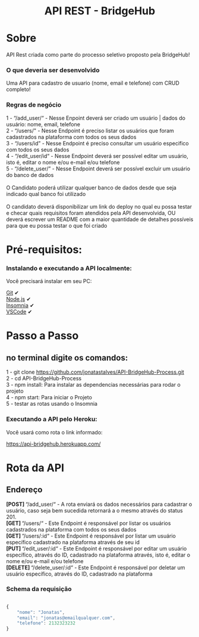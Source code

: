 <p align="center">
  <h1 align="center">API REST - BridgeHub</h1>
</p>  


# Sobre

API Rest criada como parte do processo seletivo proposto pela BridgeHub!

### O que deveria ser desenvolvido

Uma API para cadastro de usuario (nome, email e telefone) com CRUD completo!

### Regras de negócio

1 - “/add_user/“ - Nesse Enpoint deverá ser criado um usuário | dados do usuário: nome, email, telefone<br>
2 - “/users/" - Nesse Endpoint é preciso listar os usuários que foram cadastrados na plataforma com todos os seus dados<br>
3 - “/users/id” - Nesse Endpoint é preciso consultar um usuário especifico com todos os seus dados<br>
4 - “/edit_user/id“ - Nesse Endpoint deverá ser possível editar um usuário, isto é, editar o nome e/ou e-mail e/ou telefone<br>
5 - “/delete_user/” - Nesse Endpoint deverá ser possível excluir um usuário do banco de dados<br>
<br>
O Candidato poderá utilizar qualquer banco de dados desde que seja indicado qual banco foi utilizado<br>
<br>
O candidato deverá disponibilizar um link do deploy no qual eu possa testar e checar quais requisitos foram atendidos pela API desenvolvida, OU deverá escrever um README com a maior quantidade de detalhes possíveis para que eu possa testar o que foi criado<br>

# Pré-requisitos:

### Instalando e executando a API localmente:

Você precisará instalar em seu PC: <br>

[Git](https://git-scm.com) ✔ <br>
[Node.js](https://nodejs.org/en/) ✔ <br>
[Insomnia](https://insomnia.rest/download) ✔ <br>
[VSCode](https://code.visualstudio.com/) ✔ <br>

# Passo a Passo
## no terminal digite os comandos:

1 - git clone https://github.com/jonatastalves/API-BridgeHub-Process.git<br>
2 - cd API-BridgeHub-Process<br>
3 - npm install: Para instalar as dependencias necessárias para rodar o projeto<br>
4 - npm start: Para iniciar o Projeto<br>
5 - testar as rotas usando o Insomnia<br>

### Executando a API pelo Heroku:

Você usará como rota o link informado:

https://api-bridgehub.herokuapp.com/


# Rota da API

## Endereço

<b>[POST] </b> “/add_user/“ - A rota enviará os dados necessários para cadastrar o usuário, caso seja bem sucedida retornará a o mesmo através do status 201. <br>
<b>[GET] </b> “/users/“ - Este Endpoint é responsável por listar os usuários cadastrados na plataforma com todos os seus dados <br>
<b>[GET] </b> “/users/:id“ - Este Endpoint é responsável por listar um usuário específico cadastrado na plataforma através de seu id<br>
<b>[PUT] </b> “/edit_user/:id“ - Este Endpoint é responsável por editar um usuário específico, através do ID, cadastrado na plataforma através, isto é, editar o nome e/ou e-mail e/ou telefone <br>
<b>[DELETE] </b> “/delete_user/:id“ - Este Endpoint é responsável por deletar um usuário específico, através do ID, cadastrado na plataforma<br>


### Schema da requisição 

```javascript

{
    "nome": "Jonatas",
    "email": "jonatas@emailqualquer.com",
	"telefone": 2132323232
}
```

